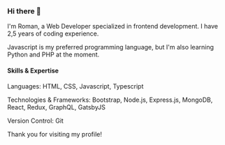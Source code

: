 ### Hi there 👋

I'm Roman, a Web Developer specialized in frontend development. I have 2,5 years of coding experience.

Javascript is my preferred programming language, but I'm also learning Python and PHP at the moment.

#### Skills & Expertise

Languages: HTML, CSS, Javascript, Typescript

Technologies & Frameworks: Bootstrap, Node.js, Express.js, MongoDB, React, Redux, GraphQL, GatsbyJS

Version Control: Git

Thank you for visiting my profile!

<!--
**rom4kov/rom4kov** is a ✨ _special_ ✨ repository because its `README.md` (this file) appears on your GitHub profile.

Here are some ideas to get you started:

- 🔭 I’m currently working on ...
- 🌱 I’m currently learning ...
- 👯 I’m looking to collaborate on ...
- 🤔 I’m looking for help with ...
- 💬 Ask me about ...
- 📫 How to reach me: ...
- 😄 Pronouns: ...
- ⚡ Fun fact: ...
-->
